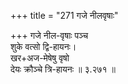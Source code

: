 +++
title = "271 गजे नीलवृषाः"

+++
गजे नील-वृषाः पञ्च  
शुके वत्सो द्वि-हायनः।  
खर+अज-मेषेषु वृषो  
देयः क्रौञ्चे त्रि-हायनः  ॥ ३.२७१ ॥